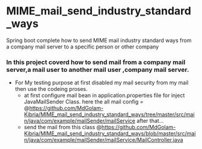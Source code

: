 # MIME_mail_send_industry_standard_ways
Spring boot complete how to send MIME mail industry standard ways from a company mail server to a specific person or other company


### In this project coverd how to send mail from a company mail server,a mail user to another mail user ,company mail server.


- For My testing purpose at first disabled my mail security from my mail then use the codeing proses.
    - at first configure mail bean in application.properties file for inject JavaMailSender Class.
    here the all mail config = @https://github.com/MdGolam-Kibria/MIME_mail_send_industry_standard_ways/tree/master/src/main/java/com/example/mailSender/mailService
    after that...
    - send the mail from this class @https://github.com/MdGolam-Kibria/MIME_mail_send_industry_standard_ways/blob/master/src/main/java/com/example/mailSender/mailService/MailController.java
